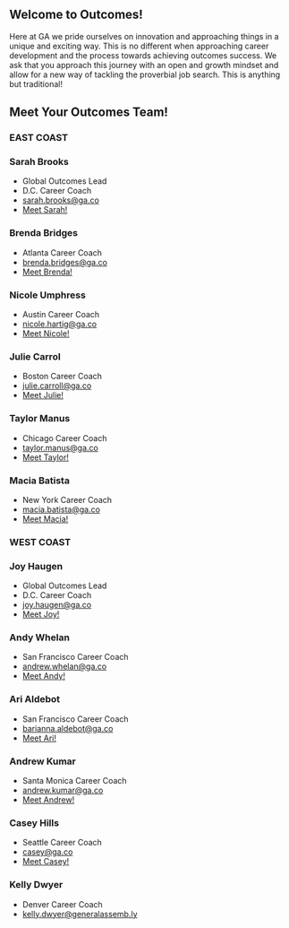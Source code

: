 ## Welcome to Outcomes! 

Here at GA we pride ourselves on innovation and approaching things in a unique and exciting way. This is no different when approaching career development and the process towards achieving outcomes success. We ask that you approach this journey with an open and growth mindset and allow for a new way of tackling the proverbial job search. This is anything but traditional!

## Meet Your Outcomes Team!

### EAST COAST
### Sarah Brooks
- Global Outcomes Lead
-  D.C. Career Coach
- [sarah.brooks@ga.co](mailto:sarah.brooks@ga.co)
- [Meet Sarah!](https://www.linkedin.com/in/sabrooks/)

### Brenda Bridges
- Atlanta Career Coach
- [brenda.bridges@ga.co](mailto:brenda.bridges@ga.co)
- [Meet Brenda!](https://www.linkedin.com/in/brendabridges/)

### Nicole Umphress
- Austin Career Coach
- [nicole.hartig@ga.co](mailto:nicole.hartig@ga.co)
- [Meet Nicole!](https://www.linkedin.com/in/nicoleumphress/)

### Julie Carrol
- Boston Career Coach
- [julie.carroll@ga.co](mailto:julie.carroll@ga.co)
- [Meet Julie!](https://www.linkedin.com/in/juliecarroll2/)

### Taylor Manus
- Chicago Career Coach
- [taylor.manus@ga.co](mailto:taylor.manus@ga.co)
- [Meet Taylor!](https://www.linkedin.com/in/taylormanus/)

### Macia Batista
- New York Career Coach
- [macia.batista@ga.co](mailto:macia.batista@ga.co)
- [Meet Macia!](https://www.linkedin.com/in/maciabatista/)

### WEST COAST
### Joy Haugen
- Global Outcomes Lead
- D.C. Career Coach
- [joy.haugen@ga.co](mailto:joy.haugen@ga.co)
- [Meet Joy!](https://www.linkedin.com/in/joyhaugen/)

### Andy Whelan
- San Francisco Career Coach
- [andrew.whelan@ga.co](mailto:andrew.whelan@ga.co)
- [Meet Andy!](https://www.linkedin.com/in/awhelan1/)

### Ari Aldebot
- San Francisco Career Coach
- [barianna.aldebot@ga.co](mailto:arianna.aldebot@ga.co)
- [Meet Ari!](https://www.linkedin.com/in/ariannaaldebot/)

### Andrew Kumar
- Santa Monica Career Coach
- [andrew.kumar@ga.co](mailto:andrew.kumar@ga.co)
- [Meet Andrew!](https://www.linkedin.com/in/andrewkumar1016/)

### Casey Hills
- Seattle Career Coach
- [casey@ga.co](mailto:casey@ga.co)
- [Meet Casey!](https://www.linkedin.com/in/caseyhills/)

### Kelly Dwyer
- Denver Career Coach
- [kelly.dwyer@generalassemb.ly](mailto:kelly.dwyer@generalassemb.ly)







